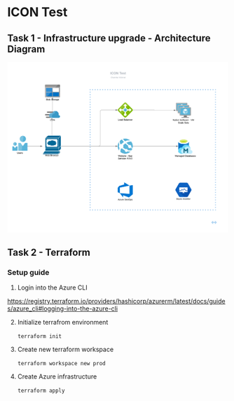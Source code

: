 # ICON Test

## Task 1 - Infrastructure upgrade - Architecture Diagram
![enter image description here](https://github.com/wkcVishmal/icon-test/blob/main/architecture.png)

## Task 2 - Terraform
### Setup guide
1. Login into the Azure CLI

https://registry.terraform.io/providers/hashicorp/azurerm/latest/docs/guides/azure_cli#logging-into-the-azure-cli

2. Initialize terrafrom environment

    ```terraform init```

3. Create new terraform workspace

    ```terraform workspace new prod```

4. Create Azure infrastructure

    ```terraform apply```